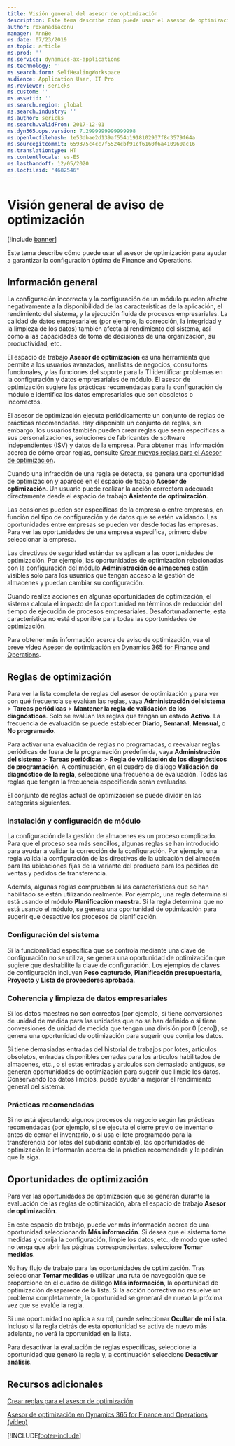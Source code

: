 ```yaml
---
title: Visión general del asesor de optimización
description: Este tema describe cómo puede usar el asesor de optimización para ayudar a garantizar la configuración óptima de Finance and Operations.
author: roxanadiaconu
manager: AnnBe
ms.date: 07/23/2019
ms.topic: article
ms.prod: ''
ms.service: dynamics-ax-applications
ms.technology: ''
ms.search.form: SelfHealingWorkspace
audience: Application User, IT Pro
ms.reviewer: sericks
ms.custom: ''
ms.assetid: ''
ms.search.region: global
ms.search.industry: ''
ms.author: sericks
ms.search.validFrom: 2017-12-01
ms.dyn365.ops.version: 7.2999999999999998
ms.openlocfilehash: 1e53dbae2d139af554b1918102937f8c3579f64a
ms.sourcegitcommit: 659375c4cc7f5524cbf91cf6160f6a410960ac16
ms.translationtype: HT
ms.contentlocale: es-ES
ms.lasthandoff: 12/05/2020
ms.locfileid: "4682546"
---
```

# <a name="optimization-advisor-overview"></a>Visión general de aviso de optimización

[!include [banner](../includes/banner.md)]

Este tema describe cómo puede usar el asesor de optimización para ayudar a garantizar la configuración óptima de Finance and Operations.

## <a name="overview"></a>Información general

La configuración incorrecta y la configuración de un módulo pueden afectar negativamente a la disponibilidad de las características de la aplicación, el rendimiento del sistema, y la ejecución fluida de procesos empresariales. La calidad de datos empresariales (por ejemplo, la corrección, la integridad y la limpieza de los datos) también afecta al rendimiento del sistema, así como a las capacidades de toma de decisiones de una organización, su productividad, etc.

El espacio de trabajo **Asesor de optimización** es una herramienta que permite a los usuarios avanzados, analistas de negocios, consultores funcionales, y las funciones del soporte para la TI identificar problemas en la configuración y datos empresariales de módulo. El asesor de optimización sugiere las prácticas recomendadas para la configuración de módulo e identifica los datos empresariales que son obsoletos o incorrectos.

El asesor de optimización ejecuta periódicamente un conjunto de reglas de prácticas recomendadas. Hay disponible un conjunto de reglas, sin embargo, los usuarios también pueden crear reglas que sean específicas a sus personalizaciones, soluciones de fabricantes de software independientes (ISV) y datos de la empresa. Para obtener más información acerca de cómo crear reglas, consulte [Crear nuevas reglas para el Asesor de optimización](./create-rules-optimization-advisor.md).

Cuando una infracción de una regla se detecta, se genera una oportunidad de optimización y aparece en el espacio de trabajo **Asesor de optimización**. Un usuario puede realizar la acción correctora adecuada directamente desde el espacio de trabajo **Asistente de optimización**.

Las ocasiones pueden ser específicas de la empresa o entre empresas, en función del tipo de configuración y de datos que se estén validando. Las oportunidades entre empresas se pueden ver desde todas las empresas. Para ver las oportunidades de una empresa específica, primero debe seleccionar la empresa.

Las directivas de seguridad estándar se aplican a las oportunidades de optimización. Por ejemplo, las oportunidades de optimización relacionadas con la configuración del módulo **Administración de almacenes** están visibles solo para los usuarios que tengan acceso a la gestión de almacenes y puedan cambiar su configuración.

Cuando realiza acciones en algunas oportunidades de optimización, el sistema calcula el impacto de la oportunidad en términos de reducción del tiempo de ejecución de procesos empresariales. Desafortunadamente, esta característica no está disponible para todas las oportunidades de optimización.

Para obtener más información acerca de aviso de optimización, vea el breve vídeo [Asesor de optimización en Dynamics 365 for Finance and Operations](https://www.youtube.com/watch?v=MRsAzgFCUSQ).

## <a name="optimization-rules"></a>Reglas de optimización

Para ver la lista completa de reglas del asesor de optimización y para ver con qué frecuencia se evalúan las reglas, vaya **Administración del sistema** &gt; **Tareas periódicas** &gt; **Mantener la regla de validación de los diagnósticos**. Solo se evalúan las reglas que tengan un estado **Activo**. La frecuencia de evaluación se puede establecer **Diario**, **Semanal**, **Mensual**, o **No programado**.

Para activar una evaluación de reglas no programadas, o reevaluar reglas periódicas de fuera de la programación predefinida, vaya **Administración del sistema** &gt; **Tareas periódicas** &gt; **Regla de validación de los diagnósticos de programación**. A continuación, en el cuadro de diálogo **Validación de diagnóstico de la regla**, seleccione una frecuencia de evaluación. Todas las reglas que tengan la frecuencia especificada serán evaluadas.

El conjunto de reglas actual de optimización se puede dividir en las categorías siguientes.

### <a name="module-configuration-and-setup"></a>Instalación y configuración de módulo

La configuración de la gestión de almacenes es un proceso complicado. Para que el proceso sea más sencillos, algunas reglas se han introducido para ayudar a validar la corrección de la configuración. Por ejemplo, una regla valida la configuración de las directivas de la ubicación del almacén para las ubicaciones fijas de la variante del producto para los pedidos de ventas y pedidos de transferencia.

Además, algunas reglas comprueban si las características que se han habilitado se están utilizando realmente. Por ejemplo, una regla determina si está usando el módulo **Planificación maestra**. Si la regla determina que no está usando el módulo, se genera una oportunidad de optimización para sugerir que desactive los procesos de planificación.

### <a name="system-configuration"></a>Configuración del sistema

Si la funcionalidad específica que se controla mediante una clave de configuración no se utiliza, se genera una oportunidad de optimización que sugiere que deshabilite la clave de configuración. Los ejemplos de claves de configuración incluyen **Peso capturado**, **Planificación presupuestaria**, **Proyecto** y **Lista de proveedores aprobada**.

### <a name="business-data-consistency-and-cleanup"></a>Coherencia y limpieza de datos empresariales

Si los datos maestros no son correctos (por ejemplo, si tiene conversiones de unidad de medida para las unidades que no se han definido o si tiene conversiones de unidad de medida que tengan una división por 0 \[cero\]), se genera una oportunidad de optimización para sugerir que corrija los datos. 

Si tiene demasiadas entradas del historial de trabajos por lotes, artículos obsoletos, entradas disponibles cerradas para los artículos habilitados de almacenes, etc., o si estas entradas y artículos son demasiado antiguos, se generan oportunidades de optimización para sugerir que limpie los datos. Conservando los datos limpios, puede ayudar a mejorar el rendimiento general del sistema.

### <a name="best-practices"></a>Prácticas recomendadas

Si no está ejecutando algunos procesos de negocio según las prácticas recomendadas (por ejemplo, si se ejecuta el cierre previo de inventario antes de cerrar el inventario, o si usa el lote programado para la transferencia por lotes del subdiario contable), las oportunidades de optimización le informarán acerca de la práctica recomendada y le pedirán que la siga.

## <a name="optimization-opportunities"></a>Oportunidades de optimización

Para ver las oportunidades de optimización que se generan durante la evaluación de las reglas de optimización, abra el espacio de trabajo **Asesor de optimización**.

En este espacio de trabajo, puede ver más información acerca de una oportunidad seleccionando **Más información**. Si desea que el sistema tome medidas y corrija la configuración, limpie los datos, etc., de modo que usted no tenga que abrir las páginas correspondientes, seleccione **Tomar medidas**.

No hay flujo de trabajo para las oportunidades de optimización. Tras seleccionar **Tomar medidas** o utilizar una ruta de navegación que se proporcione en el cuadro de diálogo **Más información**, la oportunidad de optimización desaparece de la lista. Si la acción correctiva no resuelve un problema completamente, la oportunidad se generará de nuevo la próxima vez que se evalúe la regla.

Si una oportunidad no aplica a su rol, puede seleccionar **Ocultar de mi lista**. Incluso si la regla detrás de esta oportunidad se activa de nuevo más adelante, no verá la oportunidad en la lista.

Para desactivar la evaluación de reglas específicas, seleccione la oportunidad que generó la regla y, a continuación seleccione **Desactivar análisis**.

## <a name="additional-resources"></a>Recursos adicionales

[Crear reglas para el asesor de optimización](./create-rules-optimization-advisor.md)

[Asesor de optimización en Dynamics 365 for Finance and Operations (vídeo)](https://www.youtube.com/watch?v=MRsAzgFCUSQ)


[!INCLUDE[footer-include](../../../includes/footer-banner.md)]